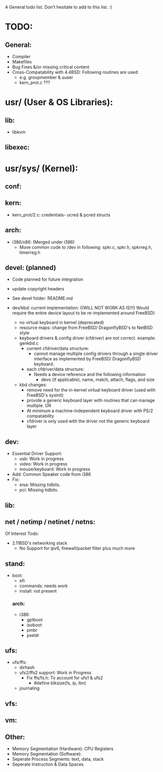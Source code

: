 A General todo list. Don't hesitate to add to this list. :)

# TODO:
## General:
- Compiler
- Makefiles
- Bug Fixes &/or missing critical content
- Cross-Compatability with 4.4BSD: Following routines are used:
	- e.g. groupmember & suser
	- kern_prot.c ???

# usr/ (User & OS Libraries):
## lib:
- libkvm
		
## libexec:
		
# usr/sys/ (Kernel):
## conf:

## kern:
- kern_prot/2.c: credentials- ucred & pcred structs
	
## arch:
- i386/x86: (Merged under i386)
	- Move common code to /dev in following: spkr.c, spkr.h, spkrreg.h, timerreg.h

## devel: (planned)
- Code planned for future integration
- update copyright headers
- See devel folder: README.md

- dev/kbd: current implementation: ((WILL NOT WORK AS IS!!!) Would require the entire device layout to be re-implemented around FreeBSD)
	- no virtual keyboard in kernel (deprecated)
	- resource maps: change from FreeBSD/ DragonflyBSD's to NetBSD style
	- keyboard drivers & config driver (cfdriver) are not correct. example: genkbd.c
		- current cfdriver/data structure: 
			- cannot manage multiple config drivers through a single driver interface as implemented
			by FreeBSD/ DragonflyBSD keyboard.
		- each cfdriver/data structure:
			- Needs a device reference and the following information
				- devs (if applicable), name, match, attach, flags, and size
	- kbd changes:
		- remove need for the in-kernel virtual keyboard driver (used with FreeBSD's sysinit)
		- provide a generic keyboard layer with routines that can manage multiple.
		OR
		- At minimum a machine-independent keyboard driver with PS/2 compatability
		- cfdriver is only used with the driver not the generic keyboard layer
	
## dev:
- Essential Driver Support:
	- usb: 								Work in progress
	- video:								Work in progress
	- mouse/keyboard:						Work in progress
- Add: Common Speaker code from i386
- Fix:
	- eisa: Missing tidbits.
	- pci: Missing tidbits.

## lib:
	
## net / netimp / netinet / netns:
Of Interest Todo:
- 2.11BSD's networking stack
	- No Support for ipv6, firewall/packet filter plus much more

## stand:
- boot:
	- efi
	- commands: needs work
	- install: not present
	### arch:
	- i386:
		- gptboot
		- isoboot
		- pmbr
		- pxeldr

## ufs:
- ufs/ffs:
	- dirhash
	- ufs2/ffs2 support: Work in Progress
		- Fix ffs/fs.h: To account for ufs1 & ufs2
			- #define blksize(fs, ip, lbn) 
	- journaling
	
## vfs:

## vm:

## Other:
- Memory Segmentation (Hardware): CPU Registers
- Memory Segmentation (Software):
- Seperate Process Segments: text, data, stack
- Seperate Instruction & Data Spaces
